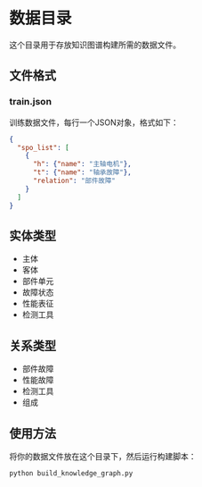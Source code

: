 # 数据目录

这个目录用于存放知识图谱构建所需的数据文件。

## 文件格式

### train.json
训练数据文件，每行一个JSON对象，格式如下：

```json
{
  "spo_list": [
    {
      "h": {"name": "主轴电机"},
      "t": {"name": "轴承故障"},
      "relation": "部件故障"
    }
  ]
}
```

## 实体类型
- 主体
- 客体
- 部件单元
- 故障状态
- 性能表征
- 检测工具

## 关系类型
- 部件故障
- 性能故障
- 检测工具
- 组成

## 使用方法
将你的数据文件放在这个目录下，然后运行构建脚本：
```bash
python build_knowledge_graph.py
```